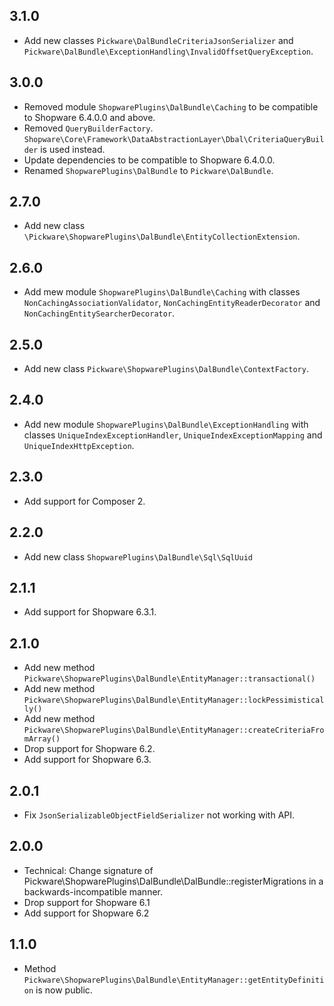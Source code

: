## 3.1.0

* Add new classes `Pickware\DalBundleCriteriaJsonSerializer` and `Pickware\DalBundle\ExceptionHandling\InvalidOffsetQueryException`.


## 3.0.0

* Removed module `ShopwarePlugins\DalBundle\Caching` to be compatible to Shopware 6.4.0.0 and above.
* Removed `QueryBuilderFactory`. `Shopware\Core\Framework\DataAbstractionLayer\Dbal\CriteriaQueryBuilder` is used instead.
* Update dependencies to be compatible to Shopware 6.4.0.0.
* Renamed `ShopwarePlugins\DalBundle` to `Pickware\DalBundle`.


## 2.7.0

* Add new class `\Pickware\ShopwarePlugins\DalBundle\EntityCollectionExtension`.


## 2.6.0

* Add mew module `ShopwarePlugins\DalBundle\Caching` with classes `NonCachingAssociationValidator`, `NonCachingEntityReaderDecorator` and `NonCachingEntitySearcherDecorator`.


## 2.5.0

* Add new class `Pickware\ShopwarePlugins\DalBundle\ContextFactory`.


## 2.4.0

* Add new module `ShopwarePlugins\DalBundle\ExceptionHandling` with classes `UniqueIndexExceptionHandler`, `UniqueIndexExceptionMapping` and `UniqueIndexHttpException`.


## 2.3.0

* Add support for Composer 2.


## 2.2.0

* Add new class `ShopwarePlugins\DalBundle\Sql\SqlUuid`


## 2.1.1

* Add support for Shopware 6.3.1.


## 2.1.0

* Add new method `Pickware\ShopwarePlugins\DalBundle\EntityManager::transactional()`
* Add new method `Pickware\ShopwarePlugins\DalBundle\EntityManager::lockPessimistically()`
* Add new method `Pickware\ShopwarePlugins\DalBundle\EntityManager::createCriteriaFromArray()`
* Drop support for Shopware 6.2.
* Add support for Shopware 6.3.


## 2.0.1

* Fix `JsonSerializableObjectFieldSerializer` not working with API.


## 2.0.0

* Technical: Change signature of Pickware\ShopwarePlugins\DalBundle\DalBundle::registerMigrations in a backwards-incompatible manner.
* Drop support for Shopware 6.1
* Add support for Shopware 6.2


## 1.1.0

* Method `Pickware\ShopwarePlugins\DalBundle\EntityManager::getEntityDefinition` is now public.
